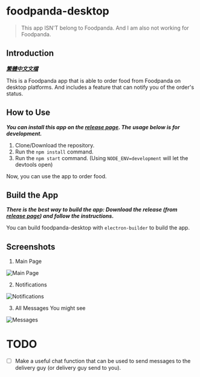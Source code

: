 # foodpanda-desktop

> This app ISN'T belong to Foodpanda. And I am also not working for Foodpanda.

## Introduction

***[繁體中文文檔](/doc/README.zh.md)***

This is a Foodpanda app that is able to order food from Foodpanda on desktop platforms. And includes a feature that can notify you of the order's status.

## How to Use

***You can install this app on the [release page](/releases/latest). The usage below is for development.***

 1. Clone/Download the repository.
 2. Run the `npm install` command.
 3. Run the `npm start` command. (Using `NODE_ENV=development` will let the devtools open)

Now, you can use the app to order food.

## Build the App

***There is the best way to build the app: Download the release (from [release page](/releases/latest)) and follow the instructions.***

You can build foodpanda-desktop with `electron-builder` to build the app.

## Screenshots

 1. Main Page

 ![Main Page](https://cdn.discordapp.com/attachments/698551378745884835/930397857272430622/unknown.png)

 2. Notifications

 ![Notifications](https://cdn.discordapp.com/attachments/698551378745884835/930398948483538955/unknown.png)

 3. All Messages You might see

 ![Messages](https://cdn.discordapp.com/attachments/698551378745884835/931151990279503882/unknown.png)

# TODO

 * [ ] Make a useful chat function that can be used to send messages to the delivery guy (or delivery guy send to you).